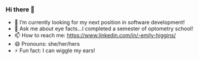 ### Hi there 👋

- 🔭 I’m currently looking for my next position in software development!
- 💬 Ask me about eye facts...I completed a semester of optometry school!
- 📫 How to reach me: https://www.linkedin.com/in/-emily-higgins/
- 😄 Pronouns: she/her/hers
- ⚡ Fun fact: I can wiggle my ears!

